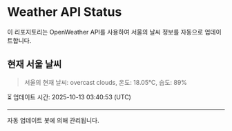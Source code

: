 
# Weather API Status

이 리포지토리는 OpenWeather API를 사용하여 서울의 날씨 정보를 자동으로 업데이트합니다.

## 현재 서울 날씨
> 서울의 현재 날씨: overcast clouds, 온도: 18.05°C, 습도: 89%

⏳ 업데이트 시간: 2025-10-13 03:40:53 (UTC)

---
자동 업데이트 봇에 의해 관리됩니다.
